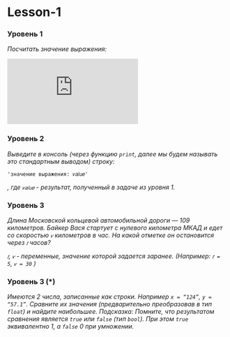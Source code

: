 # Lesson-1

### **Уровень 1**

*Посчитать значение выражения:*

![Image](http://www.sciweavers.org/tex2img.php?eq=%5Cfrac%7B5%20%2B%20%5Cfrac%7B7%20%2A%205%7D%7B8%7D%7D%7B3%5E5%7D&bc=White&fc=Black&im=jpg&fs=12&ff=arev&edit=0)


### **Уровень 2**

*Выведите в консоль (через функцию `print`, далее мы будем называть это стандартным выводом)
строку:*
```
'значение выражения: 𝑣𝑎𝑙𝑢𝑒'
```
*, где `𝑣𝑎𝑙𝑢𝑒` - результат, полученный в задаче из уровня 1.*

### **Уровень 3**

*Длина Московской кольцевой автомобильной дороги — 109 километров. Байкер Вася стартует с
нулевого километра МКАД и едет со скоростью `𝑣` километров в час. На какой отметке он остановится
через `𝑡` часов?*


*`𝑡`, `𝑣` - переменные, значение которой задается заранее. (Например: `𝑡 = 5`, `𝑣 = 30` )*

### **Уровень 3 (*)**

*Имеются 2 числа, записанные как строки. Например `x = “124”`, `y = “57.1”`. Сравните их значения
(предварительно преобразовав в тип `float`) и найдите наибольшее.
Подсказка: Помните, что результатом сравнения является `true` или `false` (тип `bool`). При этом `true`
эквивалентно 1, а `false` 0 при умножении.*
